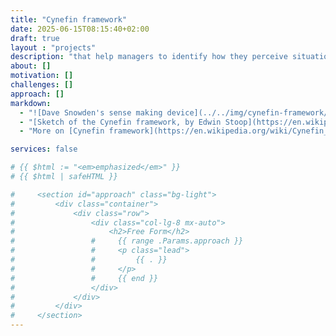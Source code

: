 ```yaml
---
title: "Cynefin framework"
date: 2025-06-15T08:15:40+02:00
draft: true
layout : "projects"
description: "that help managers to identify how they perceive situations and make sense of their own and other people's behaviour."
about: []
motivation: []
challenges: []
approach: []
markdown:
  - "![Dave Snowden's sense making device](../../img/cynefin-framework/snowden-problem-classification.png)"
  - "[Sketch of the Cynefin framework, by Edwin Stoop](https://en.wikipedia.org/wiki/Cynefin_framework#/media/File:Cynefin_framework_by_Edwin_Stoop.jpg)"
  - "More on [Cynefin framework](https://en.wikipedia.org/wiki/Cynefin_framework)"

services: false

# {{ $html := "<em>emphasized</em>" }}
# {{ $html | safeHTML }}

#     <section id="approach" class="bg-light">
#         <div class="container">
#             <div class="row">
#                 <div class="col-lg-8 mx-auto">
#                     <h2>Free Form</h2>
#                 #     {{ range .Params.approach }}
#                 #     <p class="lead">
#                 #         {{ . }}
#                 #     </p>
#                 #     {{ end }}
#                 </div>
#             </div>
#         </div>
#     </section>
---
```



